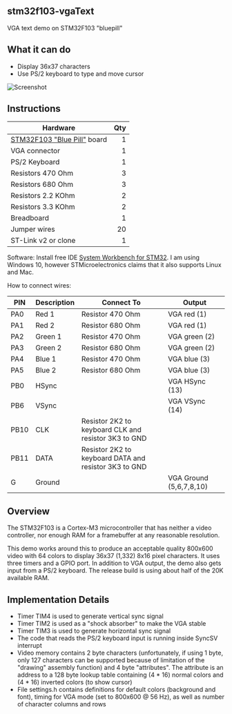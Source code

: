 ## stm32f103-vgaText
VGA text demo on STM32F103 "bluepill"

## What it can do
* Display 36x37 characters
* Use PS/2 keyboard to type and move cursor

![Screenshot](https://raw.githubusercontent.com/abelykh0/stm32f103-vgaText/master/doc/Screenshot.jpg)

## Instructions

| Hardware      |    Qty|
| ------------- | -----:|
| [STM32F103 "Blue Pill"](https://wiki.stm32duino.com/index.php?title=Blue_Pill) board | 1
| VGA connector | 1
| PS/2 Keyboard | 1
| Resistors 470 Ohm | 3
| Resistors 680 Ohm | 3
| Resistors 2.2 KOhm | 2
| Resistors 3.3 KOhm | 2
| Breadboard | 1
| Jumper wires | 20
| ST-Link v2 or clone | 1

Software: Install free IDE [System Workbench for STM32](https://www.st.com/en/development-tools/sw4stm32.html/). I am using Windows 10, however STMicroelectronics claims that it also supports Linux and Mac.

How to connect wires:

| PIN | Description | Connect To | Output |
| --- | ----------- | ---------- | ------ |
| PA0 | Red 1 | Resistor 470 Ohm | VGA red (1)
| PA1 | Red 2 | Resistor 680 Ohm | VGA red (1)
| PA2 | Green 1 | Resistor 470 Ohm | VGA green (2)
| PA3 | Green 2 | Resistor 680 Ohm | VGA green (2)
| PA4 | Blue 1 | Resistor 470 Ohm | VGA blue (3)
| PA5 | Blue 2 | Resistor 680 Ohm | VGA blue (3)
| PB0 | HSync | | VGA HSync (13)
| PB6 | VSync | | VGA VSync (14)
| PB10 | CLK | Resistor 2K2 to keyboard CLK and resistor 3K3 to GND
| PB11 | DATA | Resistor 2K2 to keyboard DATA and resistor 3K3 to GND
| G | Ground | | VGA Ground (5,6,7,8,10)

## Overview
The STM32F103 is a Cortex-M3 microcontroller that has neither a video controller, nor enough RAM for a framebuffer at any reasonable resolution.

This demo works around this to produce an acceptable quality 800x600 video with 64 colors to display 36x37 (1,332) 8x16 pixel characters. It uses three timers and a GPIO port. In addition to VGA output, the demo also gets input from a PS/2 keyboard.
The release build is using about half of the 20K available RAM.

## Implementation Details
* Timer TIM4 is used to generate vertical sync signal
* Timer TIM2 is used as a "shock absorber" to make the VGA stable
* Timer TIM3 is used to generate horizontal sync signal
* The code that reads the PS/2 keyboard input is running inside SyncSV interrupt
* Video memory contains 2 byte characters (unfortunately, if using 1 byte, only 127 characters can be supported because of limitation of the "drawing" assembly function) and 4 byte "attributes". The attribute is an address to a 128 byte lookup table containing (4 * 16) normal colors and (4 * 16) inverted colors (to show cursor)
* File settings.h contains definitions for default colors (background and font), timing for VGA mode (set to 800x600 @ 56 Hz), as well as number of character columns and rows



